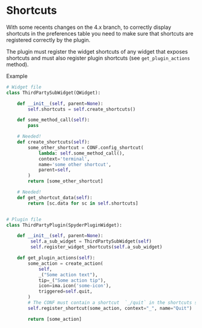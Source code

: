 # Shortcuts

With some recents changes on the 4.x branch, to correctly display shortcuts in the preferences table 
you need to make sure that shortcuts are registered correctly by the plugin.

The plugin must register the widget shortcuts of any widget that exposes shortcuts and must also register plugin shortcuts (see `get_plugin_actions` method).

Example

```python
# Widget file
class ThirdPartySubWidget(QWidget):

    def __init__(self, parent=None):
        self.shortcuts = self.create_shortcuts()

    def some_method_call(self):
        pass

    # Needed!
    def create_shortcuts(self):
        some_other_shortcut = CONF.config_shortcut(
            lambda: self.some_method_call(),
            context='terminal',
            name='some other shortcut',
            parent=self,
        )
        return [some_other_shortcut]

    # Needed!
    def get_shortcut_data(self):
        return [sc.data for sc in self.shortcuts]


# Plugin file
class ThirdPartyPlugin(SpyderPluginWidget):

    def __init__(self, parent=None):
         self.a_sub_widget = ThirdPartySubWidget(self)
         self.register_widget_shortcuts(self.a_sub_widget)

    def get_plugin_actions(self):
        some_action = create_action(
            self,
            _("Some action text"),
            tip=_("Some action tip"),
            icon=ima.icon('some-icon'),
            triggered=self.quit,
        )
        # The CONF must contain a shortcut  `_/quit` in the shortcuts section
        self.register_shortcut(some_action, context="_", name="Quit")

        return [some_action]
```

